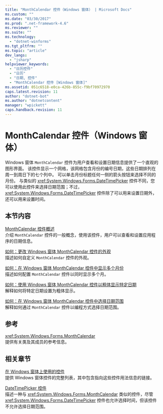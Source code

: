 ```yaml
---
title: "MonthCalendar 控件（Windows 窗体） | Microsoft Docs"
ms.custom: ""
ms.date: "03/30/2017"
ms.prod: ".net-framework-4.6"
ms.reviewer: ""
ms.suite: ""
ms.technology: 
  - "dotnet-winforms"
ms.tgt_pltfrm: ""
ms.topic: "article"
dev_langs: 
  - "jsharp"
helpviewer_keywords: 
  - "日历控件"
  - "日历"
  - "日期, 控件"
  - "MonthCalendar 控件 [Windows 窗体]"
ms.assetid: 051c6518-e0ca-426b-855c-f9bf70972970
caps.latest.revision: 11
author: "dotnet-bot"
ms.author: "dotnetcontent"
manager: "wpickett"
caps.handback.revision: 11
---
```

# MonthCalendar 控件（Windows 窗体）
Windows 窗体 `MonthCalendar` 控件为用户查看和设置日期信息提供了一个直观的图形界面。  该控件显示一个网格，该网格包含月份的编号日期，这些日期排列在周一到周日下的七个列中。  可以单击月份标题任何一侧的箭头按钮来选择不同的月份。  与类似的 <xref:System.Windows.Forms.DateTimePicker> 控件不同，您可以使用此控件来选择日期范围；不过，<xref:System.Windows.Forms.DateTimePicker> 控件除了可以用来设置日期外，还可以用来设置时间。  
  
## 本节内容  
 [MonthCalendar 控件概述](../../../../docs/framework/winforms/controls/monthcalendar-control-overview-windows-forms.md)  
 介绍 `MonthCalendar` 控件的一般概念，使用该控件，用户可以查看和设置应用程序的日期信息。  
  
 [如何：更改 Windows 窗体 MonthCalendar 控件的外观](../../../../docs/framework/winforms/controls/how-to-change-monthcalendar-control-appearance.md)  
 描述如何自定义 `MonthCalendar` 控件的外观。  
  
 [如何：在 Windows 窗体 MonthCalendar 控件中显示多个月份](../../../../docs/framework/winforms/controls/display-more-than-one-month-wf-monthcalendar-control.md)  
 描述如何配置 `MonthCalendar` 控件以同时显示多个月。  
  
 [如何：使用 Windows 窗体 MonthCalendar 控件以粗体显示特定日期](../../../../docs/framework/winforms/controls/display-specific-days-in-bold-with-wf-monthcalendar-control.md)  
 解释如何将特定日期设置为粗体显示。  
  
 [如何：在 Windows 窗体 MonthCalendar 控件中选择日期范围](../../../../docs/framework/winforms/controls/how-to-select-a-range-of-dates-in-the-windows-forms-monthcalendar-control.md)  
 解释如何通过 `MonthCalendar` 控件以编程方式选择日期范围。  
  
## 参考  
 <xref:System.Windows.Forms.MonthCalendar>  
 提供有关类及其成员的参考信息。  
  
## 相关章节  
 [在 Windows 窗体上使用的控件](../../../../docs/framework/winforms/controls/controls-to-use-on-windows-forms.md)  
 提供 Windows 窗体控件的完整列表，其中包含指向这些控件用法信息的链接。  
  
 [DateTimePicker 控件](../../../../docs/framework/winforms/controls/datetimepicker-control-windows-forms.md)  
 描述一种与 <xref:System.Windows.Forms.MonthCalendar> 类似的控件，尽管 <xref:System.Windows.Forms.DateTimePicker> 控件也允许选择时间，但该控件不允许选择日期范围。